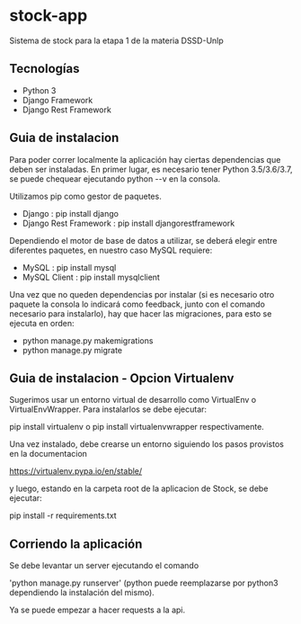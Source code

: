 # stock-app
Sistema de stock para la etapa 1 de la materia DSSD-Unlp
 
## Tecnologías

- Python 3
- Django Framework
- Django Rest Framework

## Guia de instalacion

Para poder correr localmente la aplicación hay ciertas dependencias que deben ser instaladas.
En primer lugar, es necesario tener Python 3.5/3.6/3.7, se puede chequear ejecutando python --v en la consola.

Utilizamos pip como gestor de paquetes.

- Django : pip install django
- Django Rest Framework : pip install djangorestframework

Dependiendo el motor de base de datos a utilizar, se deberá elegir entre diferentes paquetes, en nuestro caso MySQL requiere:

- MySQL : pip install mysql
- MySQL Client : pip install mysqlclient

Una vez que no queden dependencias por instalar (si es necesario otro paquete la consola lo indicará como feedback, junto con el comando necesario para instalarlo), hay que hacer las migraciones, para esto se ejecuta en orden:

- python manage.py makemigrations
- python manage.py migrate

## Guia de instalacion - Opcion Virtualenv

Sugerimos usar un entorno virtual de desarrollo como VirtualEnv o VirtualEnvWrapper.
Para instalarlos se debe ejecutar:

pip install virtualenv o pip install virtualenvwrapper respectivamente.

Una vez instalado, debe crearse un entorno siguiendo los pasos provistos en la documentacion

https://virtualenv.pypa.io/en/stable/

y luego, estando en la carpeta root de la aplicacion de Stock, se debe ejecutar:

pip install -r requirements.txt

## Corriendo la aplicación

Se debe levantar un server ejecutando el comando

'python manage.py runserver' (python puede reemplazarse por python3 dependiendo la instalación del mismo).

Ya se puede empezar a hacer requests a la api.
